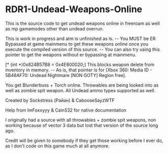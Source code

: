 # RDR1-Undead-Weapons-Online


This is the source code to get undead weapons online in freeroam as well as mp gamemodes other than undead overrun. 


This is work in progress and atm is unfinished as is.
-- You MUST be ER Bypassed at game mainmenu to get these weapons online once you execute the compiled version of this source.
-- You can also try using this pointer to get the weapons without er bypassing at mainmenu. 

[* (int *)0x824B57B8 = 0x4E800020;] This blocks weapon delete from inventory in memory.
-- As is, that pointer is for [Xbox 360: Media ID - 5B48AF70: Undead Nightmare [NON GOTY] Region free].

You get Blunderbuss + Torch online. Throwables are being looked into as well as zombie spit weapon.
All Undead ammo types supported as well.

Created by Sockstress (Райан) & CabooseSayzWTF

Help from ImFoxxyyy & Cain532 for native documentation

I originally had a source with all throwables + zombie spit weapons, non working because of vector 3 data but lost that version of the source long ago.

Credit will be given to somebody if they get those working before I ever do, as I don't code on this game much at all anymore.
